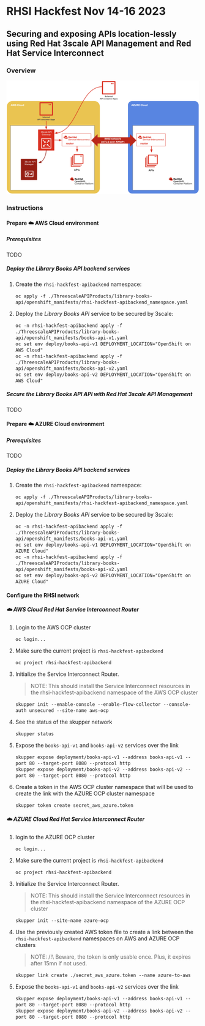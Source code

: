 # RHSI Hackfest Nov 14-16 2023 

## Securing and exposing APIs location-lessly using Red Hat 3scale API Management and Red Hat Service Interconnect

### Overview

![](./images/rhsi-hackfest-locationless-apis.png)

### Instructions 

#### Prepare :cloud: AWS Cloud environment

##### Prerequisites

TODO

##### Deploy the _Library Books API_ backend services

1. Create the `rhsi-hackfest-apibackend` namespace:
    ```
    oc apply -f ./ThreescaleAPIProducts/library-books-api/openshift_manifests/rhsi-hackfest-apibackend_namespace.yaml
    ```

2. Deploy the _Library Books API_ service to be secured by 3scale:
    ```
    oc -n rhsi-hackfest-apibackend apply -f ./ThreescaleAPIProducts/library-books-api/openshift_manifests/books-api-v1.yaml
    oc set env deploy/books-api-v1 DEPLOYMENT_LOCATION="OpenShift on AWS Cloud"
    oc -n rhsi-hackfest-apibackend apply -f ./ThreescaleAPIProducts/library-books-api/openshift_manifests/books-api-v2.yaml
    oc set env deploy/books-api-v2 DEPLOYMENT_LOCATION="OpenShift on AWS Cloud"
    ```

##### Secure the _Library Books API_ API with Red Hat 3scale API Management

TODO

#### Prepare :cloud: AZURE Cloud environment

##### Prerequisites

TODO

##### Deploy the _Library Books API_ backend services

1. Create the `rhsi-hackfest-apibackend` namespace:
    ```
    oc apply -f ./ThreescaleAPIProducts/library-books-api/openshift_manifests/rhsi-hackfest-apibackend_namespace.yaml
    ```

2. Deploy the _Library Books API_ service to be secured by 3scale:
    ```
    oc -n rhsi-hackfest-apibackend apply -f ./ThreescaleAPIProducts/library-books-api/openshift_manifests/books-api-v1.yaml
    oc set env deploy/books-api-v1 DEPLOYMENT_LOCATION="OpenShift on AZURE Cloud"
    oc -n rhsi-hackfest-apibackend apply -f ./ThreescaleAPIProducts/library-books-api/openshift_manifests/books-api-v2.yaml
    oc set env deploy/books-api-v2 DEPLOYMENT_LOCATION="OpenShift on AZURE Cloud"
    ```

#### Configure the RHSI network

##### :cloud: AWS Cloud Red Hat Service Interconnect Router

1. Login to the AWS OCP cluster
    ```shell script
    oc login...
    ```

2. Make sure the current project is `rhsi-hackfest-apibackend`
    ```shell script
    oc project rhsi-hackfest-apibackend
    ```

3. Initialize the Service Interconnect Router.
    > NOTE: This should install the Service Interconnect resources in the rhsi-hackfest-apibackend namespace of the AWS OCP cluster 
    ```shell script
    skupper init --enable-console --enable-flow-collector --console-auth unsecured --site-name aws-ocp
    ```

4. See the status of the skupper network
    ```shell script
    skupper status
    ```

5. Expose the `books-api-v1` and `books-api-v2` services over the link

    ```shell script
    skupper expose deployment/books-api-v1 --address books-api-v1 --port 80 --target-port 8080 --protocol http
    skupper expose deployment/books-api-v2 --address books-api-v2 --port 80 --target-port 8080 --protocol http
    ```

6. Create a token in the AWS OCP cluster namespace that will be used to create the link with the AZURE OCP cluster namespace
    ```shell script
    skupper token create secret_aws_azure.token
    ```

##### :cloud: AZURE Cloud Red Hat Service Interconnect Router

1. login to the AZURE OCP cluster
    ```shell script
    oc login...
    ```

2. Make sure the current project is `rhsi-hackfest-apibackend`
    ```shell script
    oc project rhsi-hackfest-apibackend
    ```

3. Initialize the Service Interconnect Router.
    > NOTE: This should install the Service Interconnect resources in the rhsi-hackfest-apibackend namespace of the AZURE OCP cluster 
    ```shell script
    skupper init --site-name azure-ocp
    ```

4. Use the previously created AWS token file to create a link between the `rhsi-hackfest-apibackend` namespaces on AWS and AZURE OCP clusters
    >NOTE: /!\ Beware, the token is only usable once. Plus, it expires after 15mn if not used.
    ```shell script
    skupper link create ./secret_aws_azure.token --name azure-to-aws
    ```

6. Expose the `books-api-v1` and `books-api-v2` services over the link
    ```shell script
    skupper expose deployment/books-api-v1 --address books-api-v1 --port 80 --target-port 8080 --protocol http
    skupper expose deployment/books-api-v2 --address books-api-v2 --port 80 --target-port 8080 --protocol http
    ```
